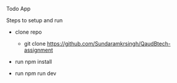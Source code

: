 Todo App

Steps to setup and run 

- clone repo
  - git clone https://github.com/Sundaramkrsingh/QaudBtech-assignment

- run npm install
  
- run npm run dev
